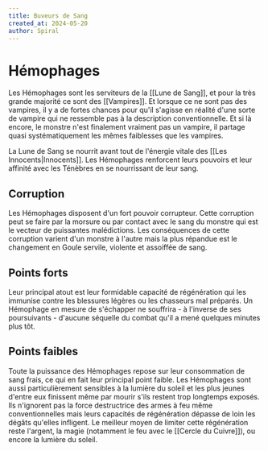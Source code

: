 ```yaml
---
title: Buveurs de Sang
created_at: 2024-05-20
author: Spiral
---
```

# Hémophages
Les Hémophages sont les serviteurs de la [[Lune de Sang]], et pour la très grande majorité ce sont des [[Vampires]]. Et lorsque ce ne sont pas des vampires, il y a de fortes chances pour qu'il s'agisse en réalité d'une sorte de vampire qui ne ressemble pas à la description conventionnelle. Et si là encore, le monstre n'est finalement vraiment pas un vampire, il partage quasi systématiquement les mêmes faiblesses que les vampires.   

La Lune de Sang se nourrit avant tout de l'énergie vitale des [[Les Innocents|Innocents]]. Les Hémophages renforcent leurs pouvoirs et leur affinité avec les Ténèbres en se nourrissant de leur sang. 
## Corruption  
Les Hémophages disposent d'un fort pouvoir corrupteur. Cette corruption peut se faire par la morsure ou par contact avec le sang du monstre qui est le vecteur de puissantes malédictions. Les conséquences de cette corruption varient d'un monstre à l'autre mais la plus répandue est le changement en Goule servile, violente et assoiffée de sang. 
## Points forts
Leur principal atout est leur formidable capacité de régénération qui les immunise contre les blessures légères ou les chasseurs mal préparés. Un Hémophage en mesure de s'échapper ne souffrira - à l'inverse de ses poursuivants - d'aucune séquelle du combat qu'il a mené quelques minutes plus tôt.   
## Points faibles
Toute la puissance des Hémophages repose sur leur consommation de sang frais, ce qui en fait leur principal point faible. 
Les Hémophages sont aussi particulièrement sensibles à la lumière du soleil et les plus jeunes d'entre eux finissent même par mourir s'ils restent trop longtemps exposés. Ils n'ignorent pas la force destructrice des armes à feu même conventionnelles mais leurs capacités de régénération dépasse de loin les dégâts qu'elles infligent. Le meilleur moyen de limiter cette régénération reste l'argent, la magie (notamment le feu avec le [[Cercle du Cuivre]]), ou encore la lumière du soleil.